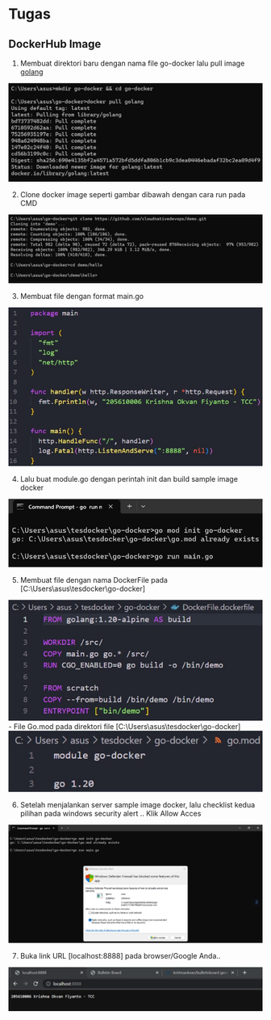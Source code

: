 # Tugas
## DockerHub Image

1. Membuat direktori baru dengan nama file go-docker lalu pull image [golang](https://hub.docker.com/_/golang)<br>
<div align="center"><img src="gambar/gol1.jpg"></div>

2. Clone docker image seperti gambar dibawah dengan cara run pada CMD<br>
<div align="center"><img src="gambar/gol2.jpg"></div>

3. Membuat file dengan format main.go<br>
<div align="center"><img src="gambar/go3.jpg"></div>

4. Lalu buat module.go dengan perintah init dan build sample image docker<br>
<div align="center"><img src="gambar/run-cmd.jpg"></div>

5. Membuat file dengan nama DockerFile pada [C:\Users\asus\tesdocker\go-docker] <br>
<div align="center"><img src="gambar/dockerfile.jpg"></div>
- File Go.mod pada direktori file [C:\Users\asus\tesdocker\go-docker]
<div align="center"><img src="gambar/gomod.jpg"></div>

6. Setelah menjalankan server sample image docker, lalu checklist kedua pilihan pada windows security alert .. Klik Allow Acces
<div align="center"><img src="gambar/run main go.jpg"></div>

7. Buka link URL [localhost:8888] pada browser/Google Anda..<br>
<div align="center"><img src="gambar/hasile.jpg"></div>
